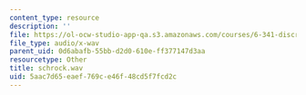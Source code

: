 ```yaml
---
content_type: resource
description: ''
file: https://ol-ocw-studio-app-qa.s3.amazonaws.com/courses/6-341-discrete-time-signal-processing-fall-2005/5aac7d65eaef769ce46f48cd5f7fcd2c_schrock.wav
file_type: audio/x-wav
parent_uid: 0d6abafb-55bb-d2d0-610e-ff377147d3aa
resourcetype: Other
title: schrock.wav
uid: 5aac7d65-eaef-769c-e46f-48cd5f7fcd2c
---
```


